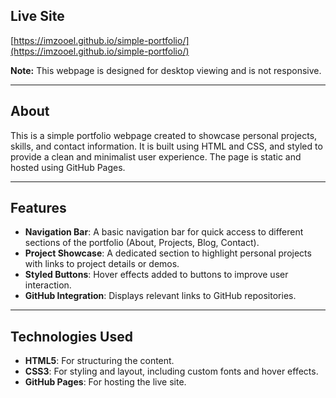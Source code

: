 ## Live Site
[https://imzooel.github.io/simple-portfolio/](https://imzooel.github.io/simple-portfolio/)

**Note:** This webpage is designed for desktop viewing and is not responsive.

---

## About
This is a simple portfolio webpage created to showcase personal projects, skills, and contact information. It is built using HTML and CSS, and styled to provide a clean and minimalist user experience. The page is static and hosted using GitHub Pages.

---

## Features
- **Navigation Bar**: A basic navigation bar for quick access to different sections of the portfolio (About, Projects, Blog, Contact).
- **Project Showcase**: A dedicated section to highlight personal projects with links to project details or demos.
- **Styled Buttons**: Hover effects added to buttons to improve user interaction.
- **GitHub Integration**: Displays relevant links to GitHub repositories.

---

## Technologies Used
- **HTML5**: For structuring the content.
- **CSS3**: For styling and layout, including custom fonts and hover effects.
- **GitHub Pages**: For hosting the live site.
